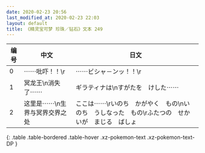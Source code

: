 ```yaml
---
date: 2020-02-23 20:56
last_modified_at: 2020-02-23 22:03
layout: default
title: 《精灵宝可梦 珍珠／钻石》文本 249
---
```

| 编号 | 中文 | 日文 |
| ---- | ---- | ---- |
| 0 | ⋯⋯吡吓！！\r | ⋯⋯ビシャ－ンッ！！\r |
| 1 | 冥龙王\n消失了⋯⋯ | ギラティナは\nすがたを　けした⋯⋯ |
| 2 | 这里是⋯⋯\n生界与冥界交界之处 | ここは⋯⋯\rいのち　かがやく　もの\nいのち　うしなった　もの\rふたつの　せかいが　まじる　ばしょ |
{: .table .table-bordered .table-hover .xz-pokemon-text .xz-pokemon-text-DP }
